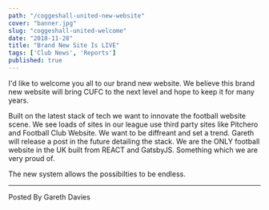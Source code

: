 ```yaml
---
path: "/coggeshall-united-new-website"
cover: "banner.jpg"
slug: "coggeshall-united-welcome"
date: "2018-11-28"
title: "Brand New Site Is LIVE"
tags: ['Club News', 'Reports']
published: true
---
```

I'd like to  welcome you all to our brand new website. We believe this brand new website will bring CUFC to the next level and hope to keep it for many years. 

Built on the latest stack of tech we want to innovate the football website scene. We see loads of sites in our league use third party sites like Pitchero and Football Club Website. We want to be diffreant and set a trend. Gareth will release a post in the future detailing the stack. We are the ONLY football website in the UK built from REACT and GatsbyJS. Something which we are very proud of. 

The new system allows the possibilties to be endless. 


---
Posted By Gareth Davies






